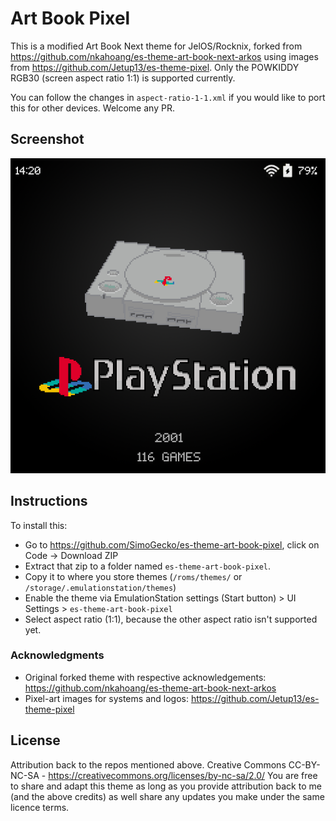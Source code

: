 # Art Book Pixel

This is a modified Art Book Next theme for JelOS/Rocknix, forked from https://github.com/nkahoang/es-theme-art-book-next-arkos using images from https://github.com/Jetup13/es-theme-pixel. Only the POWKIDDY RGB30 (screen aspect ratio 1:1) is supported currently.

You can follow the changes in `aspect-ratio-1-1.xml` if you would like to port this for other devices. Welcome any PR.

## Screenshot
![Screenshot](screenshot.png)

## Instructions

To install this:
- Go to https://github.com/SimoGecko/es-theme-art-book-pixel, click on Code -> Download ZIP
- Extract that zip to a folder named `es-theme-art-book-pixel`.
- Copy it to where you store themes (`/roms/themes/` or `/storage/.emulationstation/themes`)
- Enable the theme via EmulationStation settings (Start button) > UI Settings > `es-theme-art-book-pixel`
- Select aspect ratio (1:1), because the other aspect ratio isn't supported yet.

### **Acknowledgments**
* Original forked theme with respective acknowledgements: https://github.com/nkahoang/es-theme-art-book-next-arkos
* Pixel-art images for systems and logos: https://github.com/Jetup13/es-theme-pixel

## **License**
Attribution back to the repos mentioned above.
Creative Commons CC-BY-NC-SA - https://creativecommons.org/licenses/by-nc-sa/2.0/
You are free to share and adapt this theme as long as you provide attribution back to me (and the above credits) as well share any updates you make under the same licence terms.
